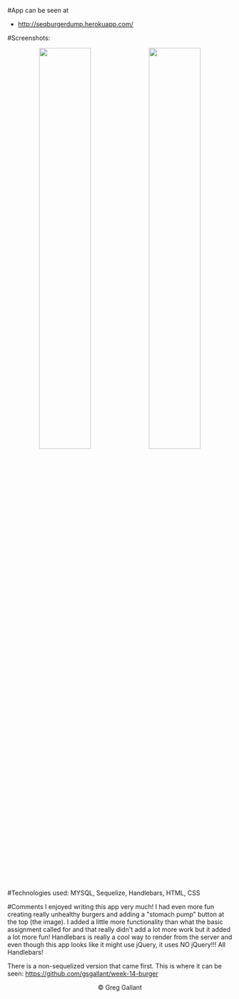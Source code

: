 #App can be seen at
- http://seqburgerdump.herokuapp.com/

#Screenshots:
<p align="center">
<span>
<img src="https://github.com/gsgallant/screenshots/blob/master/sequelburger/Screen%20Shot%202016-06-03%20at%2010.19.51%20PM.png" width="48%" height="auto"/>
<img src="https://github.com/gsgallant/screenshots/blob/master/sequelburger/Screen%20Shot%202016-06-03%20at%2010.20.07%20PM.png" width="48%" height="auto"/>
</span>
</p>

#Technologies used:
MYSQL, Sequelize, Handlebars, HTML, CSS


#Comments
I enjoyed writing this app very much!  I had even more fun creating really unhealthy burgers and adding a "stomach pump" button at the top (the image).  I added a little more functionality than what the basic assignment called for and that really didn't add a lot more work but it added a lot more fun!  Handlebars is really a cool way to render from the server and even though this app looks like it might use jQuery, it uses NO jQuery!!!  All Handlebars!

There is a non-sequelized version that came first.  This is where it can be seen:
https://github.com/gsgallant/week-14-burger

<p align="center">
&copy; Greg Gallant
</p>



